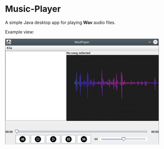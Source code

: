 # Music-Player

A simple Java desktop app for playing **Wav** audio files.

Example view:

![GUI View](images/gui_view.png)
